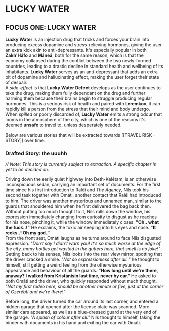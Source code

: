 # LUCKY WATER
## FOCUS ONE: LUCKY WATER
**Lucky Water** is an injection drug that tricks and forces your brain into producing excess dopamine and stress-relieving hormones, giving the user an extra kick akin to anti-depressants. It's especially popular in both **Zakh'Háfo** and **Máneá**, both for the same reason, which is that the economy collapsed during the conflict between the two newly-formed countries, leading to a drastic decline in standard health and wellbeing of its inhabitants. **Lucky Water** serves as an anti-depressant that adds an extra bit of dopamine and hallucinating effect, making the user forget their state of despair. \
A *side-effect* is that **Lucky Water Defect** develops as the user continues to take the drug, making them fully dependant on the drug and further harming them because their brains begin to struggle producing regular hormones. This is a serious risk of health and paired with **Leremkov**, it can rapidly kill a person from the stress that their mind and body undergo. \
When *spilled* or poorly discarded of, **Lucky Water** emits a strong odour that looms in the atmosphere of the city, which is one of the reasons it's deemed **unsafe** to travel to, unless desperately needed.

Below are various stories that will be extracted towards [[TRAVEL RISK - STORY]] over time.

### Drafted Story: the uuuhh
*// Note: This story is currently subject to extraction. A specific chapter is yet to be decided on.*

Driving down the eerily quiet highway into Deth-Kelétam, is an otherwise inconspicuous sedan, carrying an important set of documents. For the first time since his first introduction to Raléi and *The Agency*, Nils took his second task together with Omáti, another contact that Raléi had introduced to him. The driver was another mysterious and unnamed man, similar to the guards that shouldered him when he first delivered the bag back then. Without putting too much thought to it, Nils rolls down the window, his expression immediately changing from curiosity to disgust as he reaches for his nose, pinching it, while the window immediately closes. **"Oh.. what the fuck..!"** He exclaims, the toxic air seeping into his eyes and nose. **"It reeks..! Oh my god.."** \
From the front seat, Omáti laughs as he turns around to face Nils disgusted expression. *"Don't say I didn't warn you! It's so much worse at the edge of the city, many bottles get wasted in the gutters here, that smell is no joke!"* \
Getting back to his senses, Nils looks into the rear view mirror, spotting that the driver cracked a smile. *"Not so expressionless after all.."* he thought to himself, still getting a weird feeling from the otherwise mysterious appearance and behaviour of all the guards. **"How long until we're there, anyway? I walked from Kristánisin last time, never by car."** He asked to both Omáti and the driver, who quickly responded without much thought. *"Not my first rodeo here, should be another minute or five, just at the corner of Czerébti and we're there!"*

Before long, the driver turned the car around its last corner, and entered a hidden garage that opened after the license plate was scanned. More similar cars appeared, as well as a blue-dressed guard at the very end of the garage. *"A splash of colour after all."* Nils thought to himself, taking the binder with documents in his hand and exiting the car with Omáti. 
